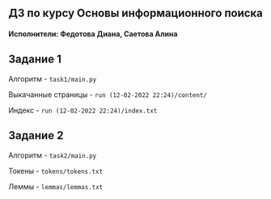 ## ДЗ по курсу Основы информационного поиска 
#### Исполнители: Федотова Диана, Саетова Алина

## Задание 1
Алгоритм - `task1/main.py`

Выкачанные страницы - `run (12-02-2022 22:24)/content/`

Индекс - `run (12-02-2022 22:24)/index.txt`

## Задание 2
Алгоритм - `task2/main.py`

Токены - `tokens/tokens.txt`

Леммы - `lemmas/lemmas.txt`
